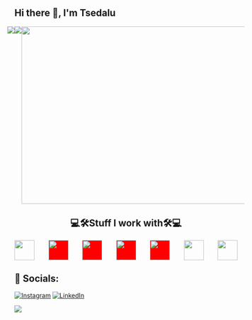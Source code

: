 ## Hi there 👋, I'm Tsedalu

 <div style="display: flex; justify-content: center; flex-direction: row ">
    <img align="center" src="https://github-readme-stats.vercel.app/api?username=TsedexAshu08&show_icons=true&theme=github_dark&&rank_icon=github" >
    <img align="center" src="https://github-readme-stats.vercel.app/api/top-langs/?username=TsedexAshu08&langs_count=10&layout=compact&&theme=github_dark" >
    <img src="https://github-readme-streak-stats.herokuapp.com/?user=TsedexAshu08&theme=dark&hide_border=true&theme=chartreuse-dark" width=900px height=400px>
 </div>


<h2 align="center">💻🛠️Stuff I work with🛠️💻</h2>

<div align="center"  style="display: flex; justify-content: space-between; margin-left: '15px'">


  <img height="45rem" width="45rem" src="https://cdn.worldvectorlogo.com/logos/c--4.svg" />
  <img height="45rem" width="45rem" style="background-color:red;" src="https://cdn.worldvectorlogo.com/logos/c.svg" />
  <img height="45rem" width="45rem" style="background-color:red;" src="https://cdn.worldvectorlogo.com/logos/javascript-1.svg" />
  <img height="45rem" width="45rem" style="background-color:red;" src="https://cdn.worldvectorlogo.com/logos/laravel-2.svg" />
  <img height="45rem" width="45rem" style="background-color:red;" src="https://cdn.worldvectorlogo.com/logos/html-1.svg" />
  <img height="45rem" width="45rem" src="https://upload.wikimedia.org/wikipedia/commons/thumb/2/27/PHP-logo.svg/1067px-PHP-logo.svg.png?20180502235434" />
   <img height="45rem" width="45rem" src="https://cdn.worldvectorlogo.com/logos/react-2.svg" />

</div>

## 📱 Socials:
[![Instagram](https://img.shields.io/badge/Instagram-%23E4405F.svg?logo=Instagram&logoColor=white)](https://instagram.com/TsedaluAshenafi) [![LinkedIn](https://img.shields.io/badge/LinkedIn-%230077B5.svg?logo=linkedin&logoColor=white)](https://linkedin.com/in/tsedalu-ashenafi-6a9a71201)


<img src="https://visitcount.itsvg.in/api?id=TsedexAshu08&icon=5&color=0">


